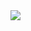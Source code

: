 <a href="#">
  <img align="center" src="https://github-readme-stats.vercel.app/api/top-langs/?username=dennisrogersdev&count-private=true&theme=dark&langs_count=6" />
</a>

<!--
**dennisrogersdev/dennisrogersdev** is a ✨ _special_ ✨ repository because its `README.md` (this file) appears on your GitHub profile.

Here are some ideas to get you started:

- 🔭 I’m currently working on ...
- 🌱 I’m currently learning ...
- 👯 I’m looking to collaborate on ...
- 🤔 I’m looking for help with ...
- 💬 Ask me about ...
- 📫 How to reach me: ...
- 😄 Pronouns: ...
- ⚡ Fun fact: ...
-->
